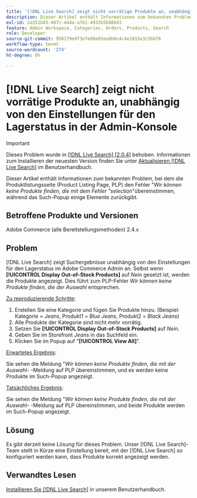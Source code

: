 ```yaml
---
title: '[!DNL Live Search] zeigt nicht vorrätige Produkte an, unabhängig von den Einstellungen für den Lagerstatus in der Admin-Konsole.'
description: Dieser Artikel enthält Informationen zum bekannten Problem, bei dem die Produktlistungsseite (Product Listing Page, PLP) das Symbol *Wir können keine Produkte finden, die mit dem selection*-Fehler übereinstimmen, während das Such-Popup einige Elemente zurückgibt.
exl-id: 2a351b83-407c-444a-a761-4932b5b88843
feature: Admin Workspace, Categories, Orders, Products, Search
role: Developer
source-git-commit: 958179e0f3efe08e65ea8b0c4c4e1015e3c5bb76
workflow-type: tm+mt
source-wordcount: '274'
ht-degree: 0%

---
```


# [!DNL Live Search] zeigt nicht vorrätige Produkte an, unabhängig von den Einstellungen für den Lagerstatus in der Admin-Konsole

>[!IMPORTANT]
>
>Dieses Problem wurde in [[!DNL Live Search] [2.0.4]](https://experienceleague.adobe.com/docs/commerce-merchant-services/live-search/release-notes.html) behoben. Informationen zum Installieren der neuesten Version finden Sie unter [Aktualisieren [!DNL Live Search]](https://experienceleague.adobe.com/docs/commerce-merchant-services/live-search/onboard/install.html#update) im Benutzerhandbuch.

Dieser Artikel enthält Informationen zum bekannten Problem, bei dem die Produktlistungsseite (Product Listing Page, PLP) den Fehler &quot;*Wir können keine Produkte finden, die mit dem Fehler &quot;selection*&quot;übereinstimmen, während das Such-Popup einige Elemente zurückgibt.

## Betroffene Produkte und Versionen

Adobe Commerce (alle Bereitstellungsmethoden) 2.4.x

## Problem

[!DNL Live Search] zeigt Suchergebnisse unabhängig von den Einstellungen für den Lagerstatus im Adobe Commerce Admin an. Selbst wenn **[!UICONTROL Display Out-of-Stock Products]** auf *Nein* gesetzt ist, werden die Produkte angezeigt. Dies führt zum PLP-Fehler *Wir können keine Produkte finden, die der Auswahl* entsprechen.

<u>Zu reproduzierende Schritte</u>:

1. Erstellen Sie eine Kategorie und fügen Sie Produkte hinzu. (Beispiel: Kategorie = _Jeans_, Produkt1 = _Blue Jeans_, Produkt2 = _Black Jeans_)
1. Alle Produkte der Kategorie sind nicht mehr vorrätig.
1. Setzen Sie **[!UICONTROL Display Out-of-Stock Products]** auf *Nein*.
1. Geben Sie im Storefront *Jeans* in das Suchfeld ein.
1. Klicken Sie im Popup auf &quot;**[!UICONTROL View All]**&quot;.

<u>Erwartetes Ergebnis</u>:

Sie sehen die Meldung &quot;*Wir können keine Produkte finden, die mit der Auswahl-* -Meldung auf PLP übereinstimmen, und es werden keine Produkte im Such-Popup angezeigt.

<u>Tatsächliches Ergebnis</u>:

Sie sehen die Meldung &quot;*Wir können keine Produkte finden, die mit der Auswahl-* -Meldung auf PLP übereinstimmen, und beide Produkte werden im Such-Popup angezeigt.

## Lösung

Es gibt derzeit keine Lösung für dieses Problem. Unser [!DNL Live Search]-Team stellt in Kürze eine Einstellung bereit, mit der [!DNL Live Search] so konfiguriert werden kann, dass Produkte korrekt angezeigt werden.

## Verwandtes Lesen

[Installieren Sie [!DNL Live Search]](https://docs.magento.com/user-guide/live-search/install.html) in unserem Benutzerhandbuch.
